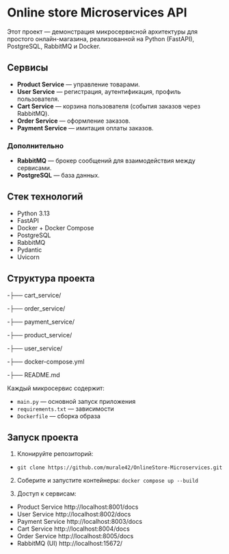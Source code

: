 # Online store Microservices API
Этот проект — демонстрация микросервисной архитектуры для простого онлайн-магазина, реализованной на Python (FastAPI), PostgreSQL, RabbitMQ и Docker.

## Сервисы
- **Product Service** — управление товарами.
- **User Service** — регистрация, аутентификация, профиль пользователя.
- **Cart Service** — корзина пользователя (события заказов через RabbitMQ).
- **Order Service** — оформление заказов.
- **Payment Service** — имитация оплаты заказов.
### Дополнительно
- **RabbitMQ** — брокер сообщений для взаимодействия между сервисами.
- **PostgreSQL** — база данных.

## Стек технологий
- Python 3.13
- FastAPI
- Docker + Docker Compose
- PostgreSQL
- RabbitMQ
- Pydantic
- Uvicorn

## Структура проекта

-├── cart_service/

-├── order_service/

-├── payment_service/

-├── product_service/

-├── user_service/

-├── docker-compose.yml

-├── README.md

Каждый микросервис содержит:
- `main.py` — основной запуск приложения
- `requirements.txt` — зависимости
- `Dockerfile` — сборка образа

## Запуск проекта
1. Клонируйте репозиторий: 
- `git clone https://github.com/murale42/OnlineStore-Microservices.git`

2. Соберите и запустите контейнеры: `docker compose up --build`

3. Доступ к сервисам:
   
- Product Service	http://localhost:8001/docs
- User Service	http://localhost:8002/docs
- Payment Service	http://localhost:8003/docs
- Cart Service	http://localhost:8004/docs
- Order Service	http://localhost:8005/docs
- RabbitMQ (UI)	http://localhost:15672/
